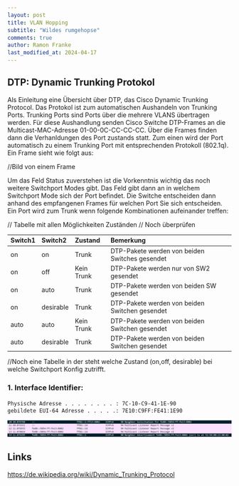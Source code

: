 ```yaml
---
layout: post
title: VLAN Hopping 
subtitle: "Wildes rumgehopse" 
comments: true
author: Ramon Franke
last_modified_at: 2024-04-17
---
```


## DTP: Dynamic Trunking Protokol
Als Einleitung eine Übersicht über DTP, das Cisco Dynamic Trunking Protocol. Das Protokol ist zum automatischen Aushandeln von Trunking Ports. Trunking Ports sind Ports über die mehrere VLANS übertragen werden.
Für diese Aushandlung senden Cisco Switche DTP-Frames an die Multicast-MAC-Adresse 01-00-0C-CC-CC-CC. Über die Frames finden dann die Verhanldungen des Port zustands statt. Zum einen wird der Port automatisch zu einem Trunking Port mit entsprechenden Protokoll (802.1q). Ein Frame sieht wie folgt aus: 

//Bild von einem Frame 

Um das Feld Status zuverstehen ist die Vorkenntnis wichtig das noch weitere Switchport Modes gibt. Das Feld gibt dann an in welchem Switchport Mode sich der Port befindet. Die Switche entscheiden dann anhand des empfangenen Frames für welchen Port Sie sich entscheiden. Ein Port wird zum Trunk wenn folgende Kombinationen aufeinander treffen:

// Tabelle mit allen Möglichkeiten Zuständen
// Noch überprüfen
 
| Switch1 | Switch2  | Zustand | Bemerkung |
| :------ |:-------- |:------- |:--------- |
| on | on | Trunk | DTP-Pakete werden von beiden Switches gesendet |
| on | off | Kein Trunk | DTP-Pakete werden nur von SW2 gesendet |
| on | auto | Trunk | DTP-Pakete werden von beiden SW gesendet | 
| on | desirable | Trunk | DTP-Pakete werden von beiden Switchen gesendet | 
| auto | auto | Kein Trunk | DTP-Pakete werden von beiden Switchen gesendet |
| auto | desirable | Trunk | DTP-Pakete werden von beiden Switchen gesendet |  

//Noch eine Tabelle in der steht welche Zustand (on,off, desirable) bei welche Switchport Konfig zutrifft.
### 1. Interface Identifier:

~~~
Physische Adresse . . . . . . . . : 7C-10-C9-41-1E-90
gebildete EUI-64 Adresse . . . . .: 7E10:C9FF:FE41:1E90
~~~

![DAD](/assets/img/ipv6/ipv6_dad_keinedopplung.jpg)


## Links
https://de.wikipedia.org/wiki/Dynamic_Trunking_Protocol

